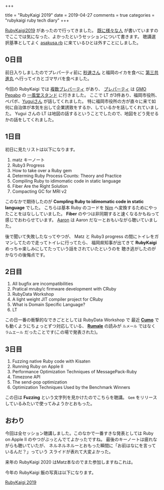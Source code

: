 +++

title = "RubyKaigi 2019"
date = 2019-04-27
comments = true
categories = "rubykaigi ruby tech diary"
+++

[RubyKaigi2019](https://rubykagi.org/2019) があったので行ってきました。
[既に様々な人](http://b.hatena.ne.jp/search/text?q=rubykaigi2019) が書いていますのでここでは気になった、よかったというセッションについて書きます。
聴講選択基準としてよく [asakusa.rb](https://asakusarb.esa.io) に来ているひとは外すことにしました。

## 0日目

前日入りしましたのでプレパーティ前に [秒速さん](https://twitter.com/284km) と福岡のイカを食べに
[第三共進丸](https://tabelog.com/fukuoka/A4001/A400104/40015417/) へ行ってイカとゴマサバを食べました。

今回の RubyKaigi では [複数プレパーティ](https://rubykaigi.org/2019/parties) があり、 [プレパーティ](https://pepabo.connpass.com/event/124168/) は [GMO Pepabo](https://pepabo.com/) の [一風堂スタンド](https://www.ippudo.com/store/nishidori_stand/) に行きました。
ここで LT が3件あり、福岡市役所、ペパボ、[Yuguiさん](https://twitter.com/yugui) が話してくれました。
特に福岡市役所の方が直々に来て如何に自治体が本気を出して企業誘致をするか、しているかを話してくれていました。
Yugui さんの LT は地図の話するということでしたので、地図をどう見せるかの話をしてくれました。

## 1日目
初日に見たリストは以下になります。

1. matz キーノート
1. Ruby3 Progress
1. How to take over a Ruby gem
1. Determing Ruby Process Counts: Theory and Practice
1. Compiling Ruby to idimomatic code in static language
1. Fiber Are the Right Solution
1. Compacting GC for MRI v2

このなかで期待したのが **Compling Ruby to idimomatic code in static language** でした。
こちらは基本 Ruby のコードを [Nim](https://nim-lang.org/) へ変換するためにやったことをはなししていました。
**Fiber** のやつは非同期すると速くなるかもねって感じでおわらせています。
[Aaron](https://github.com/tenderlove) は Aaron だなーとおもいながら聴いていました。

後で聞いて失敗したなってやつが、 Matz と Ruby3 progress の間にトイレをガマンしてたので走ってトイレに行ってたら、
福岡県知事が出てきて **RubyKaigi** めっちゃ楽しみにしてたっていう話をされていたというのを
聴き逃がしたのがかなりの後悔点です。

## 2日目

1. All bugfix are incompatibilities
1. Pratical mruby/c firmware development with CRuby
1. RubyData Workshop
1. A light weight JIT compiler project for CRuby
1. What is Domain Specific Language?
1. LT

この日一番の衝撃的なできごととしては RubyData Workshop で
最近 [**Cumo**](https://github.com/sonots/cumo) でも動くようにちょっとずつ対応している、
[**Rumale**](https://github.com/yoshoku/rumale) の読みが `ルメール` ではなく `ラムエール` だったことです(この場で発表された)。

## 3日目

1. Fuzzing native Ruby code with Kisaten
1. Running Ruby on Apple II
1. Performance Optimization Techniques of MessagePack-Ruby
1. Timezone API
1. The send-pop optimization
1. Optimization Techniques Used by the Benchmark Winners

この日は **Fuzzing** という文字列を見かけたのでこちらを聴講。
`Gem` をリリースしているみたいで使ってみようかとおもった。

## おわり

今回は全セッション聴講しました。このなかで一番すきな発表としては
Ruby on Apple II のやつがぶっとんでてよかったですね。
最後のキーノートは疲れながらも聴いていたが、
ネルネルネルーとおもった瞬間に「お前はなにを言っているんだ？」っていう
スライドが表れて大変よかった。

来年の RubyKaigi 2020 はMatz本なのでまた参加しますねこれは。

今年の RubyKaigi 飯の写真は以下になります。

[RubyKaigi 2019](https://www.amazon.co.jp/photos/share/JMFkdlomW29NdLar2a5tFydS6PjEMlkp5mLDO6dcVjn)
